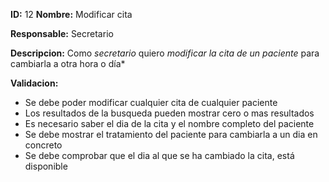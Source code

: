 **ID:** 12 **Nombre:** Modificar cita

**Responsable:** Secretario

**Descripcion:**
Como *secretario* quiero *modificar la cita de un paciente* para cambiarla a otra hora o día*

**Validacion:**

- Se debe poder modificar cualquier cita de cualquier paciente
- Los resultados de la busqueda pueden mostrar cero o mas resultados
- Es necesario saber el dia de la cita y el nombre completo del paciente
- Se debe mostrar el tratamiento del paciente para cambiarla a un dia en concreto
- Se debe comprobar que el dia al que se ha cambiado la cita, está disponible
